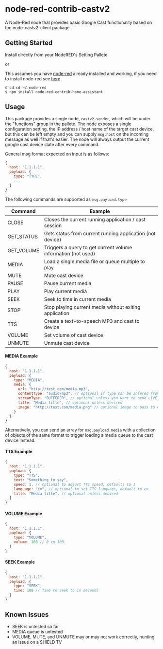 # node-red-contrib-castv2

A Node-Red node that provides basic Google Cast functionality based on the node-castv2-client package.

## Getting Started

Install directly from your NodeRED's Setting Pallete

or

This assumes you have [node-red](http://nodered.org/) already installed and working, if you need to install node-red see [here](http://nodered.org/docs/getting-started/installation)

```shell
$ cd cd ~/.node-red
$ npm install node-red-contrib-home-assistant
```
## Usage

This package provides a single node, `castv2-sender`, which will be under the "functions" group in the pallete. The node exposes a single configuration setting, the IP address / host name of the target cast device, but this can be left empty and you can supply `msg.host` on the incoming message as well if that's easier. The node will always output the current google cast device state after every command.

General msg format expected on input is as follows:

```js
{
  host: "1.1.1.1",
  payload: {
    type: "TYPE",
    ...
  }
}
```

The following commands are supported as `msg.payload.type`

| Command    | Example                                                          |
|------------|------------------------------------------------------------------|
| CLOSE      | Closes the current running application / cast session            |
| GET_STATUS | Gets status from current running application (not device)        |
| GET_VOLUME | Triggers a query to get current volume information (not used)    |
| MEDIA      | Load a single media file or queue multiple to play               |
| MUTE       | Mute cast device                                                 |
| PAUSE      | Pause current media                                              |
| PLAY       | Play current media                                               |
| SEEK       | Seek to time in current media                                    |
| STOP       | Stop playing current media without exiting application           |
| TTS        | Create a text-to-speech MP3 and cast to device                   |
| VOLUME     | Set volume of cast device                                        |
| UNMUTE     | Unmute cast device                                               |

#### MEDIA Example

```js
{
  host: "1.1.1.1",
  payload: {
    type: "MEDIA",
    media: {
      url: "http://test.com/media.mp3",
      contentType: "audio/mp3", // optional if type can be infered from url file type
      streamType: "BUFFERED", // optional unless you want to send LIVE instead
      title: "Media title", // optional unless desired
      image: "http://test.com/media.png" // optional image to pass to cast device for icon, etc.
    }
  }
}
```

Alternatively, you can send an array for `msg.payload.media` with a collection of objects of the same format to trigger loading a media queue to the cast device instead.

#### TTS Example

```js
{
  host: "1.1.1.1",
  payload: {
    type: "TTS",
    text: "Something to say",
    speed: 1, // optional to adjust TTS speed, defaults to 1
    language: "en", // optional to set TTS language, default to en
    title: "Media title", // optional unless desired
  }
}
```

#### VOLUME Example

```js
{
  host: "1.1.1.1",
  payload: {
    type: "VOLUME",
    volume: 100 // 0 to 100
  }
}
```

#### SEEK Example

```js
{
  host: "1.1.1.1",
  payload: {
    type: "SEEK",
    time: 100 // Time to seek to in seconds
  }
}
```

## Known Issues
- SEEK is untested so far
- MEDIA queue is untested
- VOLUME, MUTE, and UNMUTE may or may not work correctly, hunting an issue on a SHIELD TV

